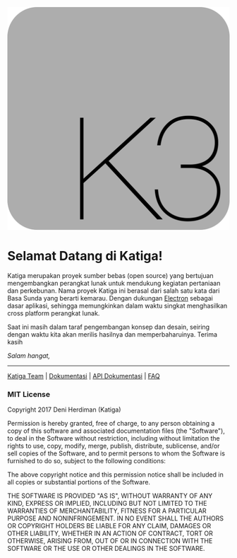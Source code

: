 ![Logo Katiga](logo.svg)

Selamat Datang di Katiga!
=========================

Katiga merupakan proyek sumber bebas (open source) yang bertujuan mengembangkan perangkat lunak untuk mendukung kegiatan pertaniaan dan perkebunan. Nama proyek Katiga ini berasal dari salah satu kata dari Basa Sunda yang berarti kemarau. Dengan dukungan [Electron](https://electron.atom.io) sebagai dasar aplikasi, sehingga memungkinkan dalam waktu singkat menghasilkan cross platform perangkat lunak.

Saat ini masih dalam taraf pengembangan konsep dan desain, seiring dengan waktu kita akan merilis hasilnya dan memperbaharuinya. Terima kasih

*Salam hangat,*

-------------------
[Katiga Team](mailto:support@kati.ga "Email Support Katiga") | [Dokumentasi](https://docs.kati.ga "Halaman Dokumentasi dihost oleh Gibook") | [API Dokumentasi](https://api.docs.kati.ga "Halaman API Dokumentasi dihost oleh Gibook") | [FAQ](https://help.kati.ga "Halaman FAQ dihost oleh Gibook")

### MIT License

Copyright 2017 Deni Herdiman (Katiga)

Permission is hereby granted, free of charge, to any person obtaining a copy of this software and associated documentation files (the "Software"), to deal in the Software without restriction, including without limitation the rights to use, copy, modify, merge, publish, distribute, sublicense, and/or sell copies of the Software, and to permit persons to whom the Software is furnished to do so, subject to the following conditions:

The above copyright notice and this permission notice shall be included in all copies or substantial portions of the Software.

THE SOFTWARE IS PROVIDED "AS IS", WITHOUT WARRANTY OF ANY KIND, EXPRESS OR IMPLIED, INCLUDING BUT NOT LIMITED TO THE WARRANTIES OF MERCHANTABILITY, FITNESS FOR A PARTICULAR PURPOSE AND NONINFRINGEMENT. IN NO EVENT SHALL THE AUTHORS OR COPYRIGHT HOLDERS BE LIABLE FOR ANY CLAIM, DAMAGES OR OTHER LIABILITY, WHETHER IN AN ACTION OF CONTRACT, TORT OR OTHERWISE, ARISING FROM, OUT OF OR IN CONNECTION WITH THE SOFTWARE OR THE USE OR OTHER DEALINGS IN THE SOFTWARE.
